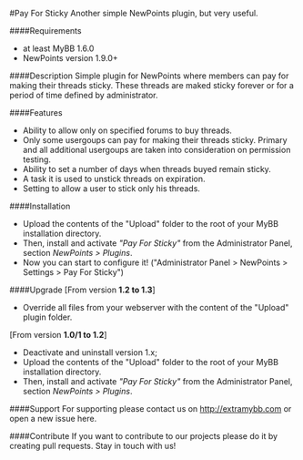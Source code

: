 #Pay For Sticky
Another simple NewPoints plugin, but very useful.

####Requirements
* at least MyBB 1.6.0
* NewPoints version 1.9.0+

####Description
Simple plugin for NewPoints where members can pay for making their threads sticky. These threads are maked sticky forever or for a period of time defined by administrator.

####Features
* Ability to allow only on specified forums to buy threads.
* Only some usergoups can pay for making their threads sticky. Primary and all additional usergoups are taken into consideration on permission testing.
* Ability to set a number of days when threads buyed remain sticky.
* A task it is used to unstick threads on expiration.
* Setting to allow a user to stick only his threads.

####Installation
* Upload the contents of the "Upload" folder to the root of your MyBB installation directory.
* Then, install and activate _"Pay For Sticky"_ from the Administrator Panel, section _NewPoints > Plugins_.
* Now you can start to configure it! ("Administrator Panel > NewPoints > Settings > Pay For Sticky")

####Upgrade
[From version __1.2 to 1.3__]
* Override all files from your webserver with the content of the "Upload" plugin folder.

[From version __1.0/1 to 1.2__]
* Deactivate and uninstall version 1.x;
* Upload the contents of the "Upload" folder to the root of your MyBB installation directory.
* Then, install and activate _"Pay For Sticky"_ from the Administrator Panel, section _NewPoints > Plugins_.

####Support
For supporting please contact us on http://extramybb.com or open a new issue here.

####Contribute
If you want to contribute to our projects please do it by creating pull requests. Stay in touch with us!
